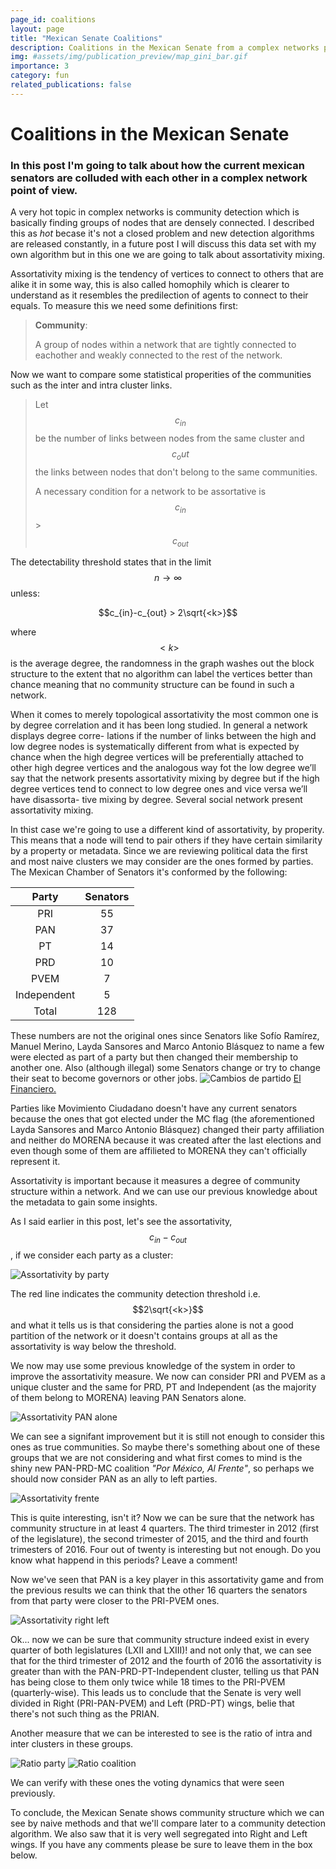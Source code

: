 ```yaml
---
page_id: coalitions
layout: page
title: "Mexican Senate Coalitions"
description: Coalitions in the Mexican Senate from a complex networks point of view.
img: #assets/img/publication_preview/map_gini_bar.gif
importance: 3
category: fun
related_publications: false
---
```


# Coalitions in the Mexican Senate
### In this post I'm going to talk about how the current mexican senators are colluded with each other in a complex network point of view.

A very hot topic in complex networks is community detection which is basically finding groups of nodes that are densely connected. I described this
as *hot* becase it's not a closed problem and new detection algorithms are released constantly, in a future post I will discuss this data set with my own algorithm but in this one we are going to talk about assortativity mixing.

Assortativity mixing is the tendency of vertices to connect to others that are alike it in some way, this
is also called homophily which is clearer to understand as it resembles the predilection of agents to connect to their equals.
To measure this we need some definitions first:

> **Community**:
>
> A group of nodes within a network that are tightly connected to eachother and weakly connected to the rest of the network.

Now we want to compare some statistical properities of the communities such as the inter and intra cluster links.
> Let $$c_{in}$$ be the number of links between nodes from the same cluster and $$c{_out}$$ the links between nodes that
don't belong to the same communities.
>
> A necessary condition for a network to be assortative is $$c_{in}$$ > $$c_{out}$$

The detectability threshold states that in the limit $$n \rightarrow \infty$$
unless:

$$c_{in}-c_{out} > 2\sqrt{<k>}$$

where $$<k>$$ is the average degree, the randomness in the graph washes out the block structure to the extent that no algorithm can label the vertices
better than chance meaning that no community structure can be found in such a network.

When it comes to merely topological assortativity the most common one is by degree
correlation and it has been long studied. In general a network displays degree corre-
lations if the number of links between the high and low degree nodes is systematically
different from what is expected by chance when the high degree vertices will be
preferentially attached to other high degree vertices and the analogous way fot the low
degree we’ll say that the network presents assortativity mixing by degree but if the high
degree vertices tend to connect to low degree ones and vice versa we’ll have disassorta-
tive mixing by degree. Several social network present assortativity mixing.

In thist case we're going to use a different kind of assortativity, by properity. This means that
a node will tend to pair others if they have certain similarity by a property or metadata.
Since we are reviewing political data the first and most naive clusters we may consider are the ones
formed by parties.
The Mexican Chamber of Senators it's conformed by the following:

| Party | Senators |
|:----:|:-----:|
| PRI | 55 |
| PAN | 37 |
| PT | 14 |
| PRD | 10 |
| PVEM | 7 |
| Independent | 5 |
| Total | 128 |

These numbers are not the original ones since Senators like Sofío Ramírez, Manuel Merino, Layda Sansores and Marco Antonio Blásquez
to name a few were elected as part of a party but then changed their membership to another one. Also (although illegal) some Senators
change or try to change their seat to become governors or other jobs.
<img src="/assets/images/senadores-1.png" alt="Cambios de partido">
[El Financiero.](https://www.elfinanciero.com.mx/nacional/en-anos-senadores-cambian-hasta-veces-de-partido.html)

Parties like Movimiento Ciudadano doesn't have any current senators because the ones that got elected
under the MC flag (the aforementioned Layda Sansores and Marco Antonio Blásquez) changed their party affiliation
and neither do MORENA because it was created after the last elections and even though some of them are affilieted to
MORENA they can't officially represent it.

Assortativity is important because it measures a degree of community structure within a network. And we can use our previous knowledge
about the metadata to gain some insights.

As I said earlier in this post, let's see the assortativity, $$c_{in}-c_{out}$$, if we consider each party as a cluster:

<img src="/assets/images/assortativity_party.png" alt="Assortativity by party">

The red line indicates the community detection threshold i.e. $$2\sqrt{<k>}$$ and what it tells us is that considering
the parties alone is not a good partition of the network or it doesn't contains groups at all as the assortativity is
way below the threshold.

We now may use some previous knowledge of the system in order to improve the assortativity measure. We now can consider PRI and PVEM
as a unique cluster and the same for PRD, PT and Independent (as the majority of them belong to MORENA) leaving PAN Senators alone.

<img src="/assets/images/assortativity_pripvem-pan-izq.png" alt="Assortativity PAN alone">

We can see a signifant improvement but it is still not enough to consider this ones as true communities. So maybe there's something
about one of these groups that we are not considering and what first comes to mind is the shiny new PAN-PRD-MC coalition *"Por México,
Al Frente"*, so perhaps we should now consider PAN as an ally to left parties.

<img src="/assets/images/assortativity_pripvem-panizq.png" alt="Assortativity frente">

This is quite interesting, isn't it? Now we can be sure that the network has community structure in at least 4 quarters. The third trimester
in 2012 (first of the legislature), the second trimester of 2015, and the third and fourth trimesters of 2016. Four out of twenty is interesting but
not enough.
Do you know what happend in this periods?
Leave a comment!

Now we've seen that PAN is a key player in this assortativity game and from the previous results we can think that the other 16 quarters the
senators from that party were closer to the PRI-PVEM ones.

<img src="/assets/images/assortativity_right-left.png" alt="Assortativity right left">

Ok... now we can be sure that community structure indeed exist in every quarter of both legislatures (LXII and LXIII)! and not only that,
we can see that for the third trimester of 2012 and the fourth of 2016 the assortativity is greater than with the PAN-PRD-PT-Independent cluster,
telling us that PAN has being close to them only twice while 18 times to the PRI-PVEM (quarterly-wise). This leads us to conclude that
the Senate is very well divided in Right (PRI-PAN-PVEM) and Left (PRD-PT) wings, belie that there's not such thing as the PRIAN.

Another measure that we can be interested to see is the ratio of intra and inter clusters in these groups.

<img src="/assets/images/todos_ratio.png" alt="Ratio party">

<img src="/assets/images/todos_coaliciones_ratio.png" alt="Ratio coalition">

We can verify with these ones the voting dynamics that were seen previously.

To conclude, the Mexican Senate shows community structure which we can see by naive methods and that we'll compare
later to a community detection algorithm. We also saw that it is very well segregated into Right and Left wings.
If you have any comments please be sure to leave them in the box below.
